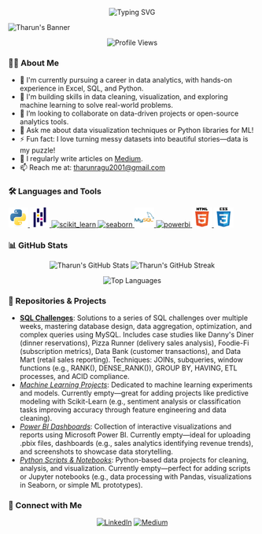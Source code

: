 <p align="center">
  <img src="https://readme-typing-svg.herokuapp.com?font=Fira+Code&size=24&pause=1000&color=0e75b6&center=true&vCenter=true&width=500&lines=Hi+👋%2C+I'm+Tharun;Aspiring+Data+Analyst+Turning+Data+into+Insights+with+Excel%2C+SQL%2C+Python+%26+ML" alt="Typing SVG" />
</p>

![Tharun's Banner](https://your-banner-url-here.gif) <!-- Upload a custom animated banner GIF (e.g., data charts animating) to your repo or Imgur for more dynamism. -->

<p align="center">
  <img src="https://komarev.com/ghpvc/?username=R-Tharun&label=Profile%20views&color=0e75b6&style=flat" alt="Profile Views" />
</p>

### 👨‍💻 About Me
- 🔭 I'm currently pursuing a career in data analytics, with hands-on experience in Excel, SQL, and Python.
- 🌱 I'm building skills in data cleaning, visualization, and exploring machine learning to solve real-world problems.
- 👯 I’m looking to collaborate on data-driven projects or open-source analytics tools.
- 💬 Ask me about data visualization techniques or Python libraries for ML!
- ⚡ Fun fact: I love turning messy datasets into beautiful stories—data is my puzzle!
- 📝 I regularly write articles on [Medium](https://medium.com/@tharunragu2001).
- 📫 Reach me at: tharunragu2001@gmail.com

### 🛠 Languages and Tools
<p align="left">
  <a href="https://github.com/R-Tharun/Python" target="_blank" rel="noreferrer">
    <img src="https://raw.githubusercontent.com/devicons/devicon/master/icons/python/python-original.svg" alt="python" width="40" height="40"/>
  </a>
  <a href="https://github.com/R-Tharun/Python" target="_blank" rel="noreferrer">
    <img src="https://raw.githubusercontent.com/devicons/devicon/2ae2a900d2f041da66e950e4d48052658d850630/icons/pandas/pandas-original.svg" alt="pandas" width="40" height="40"/>
  </a>
  <a href="https://github.com/R-Tharun/ML" target="_blank" rel="noreferrer">
    <img src="https://upload.wikimedia.org/wikipedia/commons/0/05/Scikit_learn_logo_small.svg" alt="scikit_learn" width="40" height="40"/>
  </a>
  <a href="https://github.com/R-Tharun/Python" target="_blank" rel="noreferrer">
    <img src="https://seaborn.pydata.org/_images/logo-mark-lightbg.svg" alt="seaborn" width="40" height="40"/>
  </a>
  <a href="https://github.com/R-Tharun/SQL" target="_blank" rel="noreferrer">
    <img src="https://raw.githubusercontent.com/devicons/devicon/master/icons/mysql/mysql-original-wordmark.svg" alt="mysql" width="40" height="40"/>
  </a>
  <a href="https://github.com/R-Tharun/PowerBI" target="_blank" rel="noreferrer">
    <img src="https://upload.wikimedia.org/wikipedia/commons/c/cf/Power_BI_Logo.svg" alt="powerbi" width="40" height="40"/>
  </a>
  <a href="https://www.w3.org/html/" target="_blank" rel="noreferrer">
    <img src="https://raw.githubusercontent.com/devicons/devicon/master/icons/html5/html5-original-wordmark.svg" alt="html5" width="40" height="40"/>
  </a>
  <a href="https://www.w3schools.com/css/" target="_blank" rel="noreferrer">
    <img src="https://raw.githubusercontent.com/devicons/devicon/master/icons/css3/css3-original-wordmark.svg" alt="css3" width="40" height="40"/>
  </a>
</p>

### 📊 GitHub Stats
<p align="center">
  <img src="https://github-readme-stats.vercel.app/api?username=R-Tharun&show_icons=true&theme=radical&hide_border=true" alt="Tharun's GitHub Stats" width="400" />
  <img src="https://github-readme-streak-stats.herokuapp.com/?user=R-Tharun&theme=radical&hide_border=true" alt="Tharun's GitHub Streak" width="400" />
</p>
<p align="center">
  <img src="https://github-readme-stats.vercel.app/api/top-langs/?username=R-Tharun&layout=compact&theme=radical&hide_border=true" alt="Top Languages" />
</p>

### 📂 Repositories & Projects
- **[SQL Challenges](https://github.com/R-Tharun/SQL)**: Solutions to a series of SQL challenges over multiple weeks, mastering database design, data aggregation, optimization, and complex queries using MySQL. Includes case studies like Danny's Diner (dinner reservations), Pizza Runner (delivery sales analysis), Foodie-Fi (subscription metrics), Data Bank (customer transactions), and Data Mart (retail sales reporting). Techniques: JOINs, subqueries, window functions (e.g., RANK(), DENSE_RANK()), GROUP BY, HAVING, ETL processes, and ACID compliance.
- *[Machine Learning Projects](https://github.com/R-Tharun/ML)*: Dedicated to machine learning experiments and models. Currently empty—great for adding projects like predictive modeling with Scikit-Learn (e.g., sentiment analysis or classification tasks improving accuracy through feature engineering and data cleaning).
- *[Power BI Dashboards](https://github.com/R-Tharun/PowerBI)*: Collection of interactive visualizations and reports using Microsoft Power BI. Currently empty—ideal for uploading .pbix files, dashboards (e.g., sales analytics identifying revenue trends), and screenshots to showcase data storytelling.
- *[Python Scripts & Notebooks](https://github.com/R-Tharun/Python)*: Python-based data projects for cleaning, analysis, and visualization. Currently empty—perfect for adding scripts or Jupyter notebooks (e.g., data processing with Pandas, visualizations in Seaborn, or simple ML prototypes).

### 🔗 Connect with Me
<p align="center">
  <a href="https://www.linkedin.com/in/tharun-ragu" target="_blank"><img src="https://raw.githubusercontent.com/rahuldkjain/github-profile-readme-generator/master/src/images/icons/Social/linked-in-alt.svg" alt="LinkedIn" height="30" width="40" /></a>
  <a href="https://medium.com/@tharunragu2001" target="_blank"><img src="https://raw.githubusercontent.com/rahuldkjain/github-profile-readme-generator/master/src/images/icons/Social/medium.svg" alt="Medium" height="30" width="40" /></a>
  <!-- Add X/Twitter if active: <a href="https://x.com/tharun_ragu" target="_blank"><img src="twitter-icon-url" alt="X" height="30" width="40" /></a> -->
</p>

